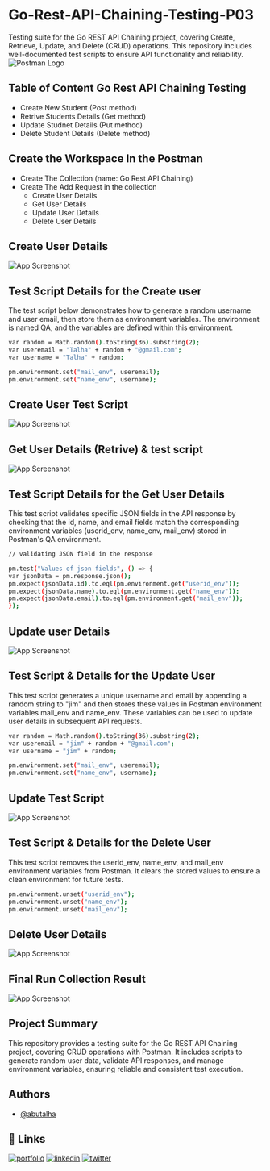 
# Go-Rest-API-Chaining-Testing-P03

Testing suite for the Go REST API Chaining project, covering Create, Retrieve, Update, and Delete (CRUD) operations. This repository includes well-documented test scripts to ensure API functionality and reliability. 
![Postman Logo](https://www.postman.com/assets/logos/postman-logo-stacked.svg)




## Table of Content Go Rest API Chaining Testing 

- Create New Student (Post method)
- Retrive Students Details (Get method)
- Update Studnet Details (Put method)
- Delete Student Details (Delete method)




## Create the Workspace In the Postman  

- Create The Collection (name: Go Rest API Chaining)
- Create The Add Request in the collection
    - Create User Details 
    - Get User Details
    - Update User Details
    - Delete User Details



## Create User Details 

![App Screenshot](https://raw.githubusercontent.com/md-abutalha/Go-Rest-API-Chaining-Testing-P03/master/go-rest-project-screenshots/create_user-01.png)


## Test Script Details for the Create user 

The test script below demonstrates how to generate a random username and user email, then store them as environment variables. The environment is named QA, and the variables are defined within this environment.

```bash
var random = Math.random().toString(36).substring(2);
var useremail = "Talha" + random + "@gmail.com";
var username = "Talha" + random;

pm.environment.set("mail_env", useremail);
pm.environment.set("name_env", username);
```

## Create User Test Script

![App Screenshot](https://raw.githubusercontent.com/md-abutalha/Go-Rest-API-Chaining-Testing-P03/master/go-rest-project-screenshots/create_user_test_script_02.png)

## Get User Details (Retrive) & test script 

![App Screenshot](https://raw.githubusercontent.com/md-abutalha/Go-Rest-API-Chaining-Testing-P03/master/go-rest-project-screenshots/get_user_details_01.png)

## Test Script Details for the Get User Details 

This test script validates specific JSON fields in the API response by checking that the id, name, and email fields match the corresponding environment variables (userid_env, name_env, mail_env) stored in Postman's QA environment.

```bash
// validating JSON field in the response 

pm.test("Values of json fields", () => {
var jsonData = pm.response.json();
pm.expect(jsonData.id).to.eql(pm.environment.get("userid_env"));
pm.expect(jsonData.name).to.eql(pm.environment.get("name_env"));
pm.expect(jsonData.email).to.eql(pm.environment.get("mail_env"));
});
```

## Update user Details

![App Screenshot](https://raw.githubusercontent.com/md-abutalha/Go-Rest-API-Chaining-Testing-P03/master/go-rest-project-screenshots/update_user_details_01.png)

## Test Script & Details for the Update User 
This test script generates a unique username and email by appending a random string to "jim" and then stores these values in Postman environment variables mail_env and name_env. These variables can be used to update user details in subsequent API requests.
```bash
var random = Math.random().toString(36).substring(2);
var useremail = "jim" + random + "@gmail.com";
var username = "jim" + random;

pm.environment.set("mail_env", useremail);
pm.environment.set("name_env", username);
```
## Update Test Script 

![App Screenshot](https://raw.githubusercontent.com/md-abutalha/Go-Rest-API-Chaining-Testing-P03/master/go-rest-project-screenshots/update_user_details_script_02.png)


## Test Script & Details for the Delete User
This test script removes the userid_env, name_env, and mail_env environment variables from Postman. It clears the stored values to ensure a clean environment for future tests.

```bash
pm.environment.unset("userid_env");
pm.environment.unset("name_env");
pm.environment.unset("mail_env");
```

## Delete User Details 

![App Screenshot](https://raw.githubusercontent.com/md-abutalha/Go-Rest-API-Chaining-Testing-P03/master/go-rest-project-screenshots/delete_user_details_01.png)

## Final Run Collection Result
![App Screenshot](https://raw.githubusercontent.com/md-abutalha/Go-Rest-API-Chaining-Testing-P03/master/go-rest-project-screenshots/final_run_collection_result.png)

## Project Summary

This repository provides a testing suite for the Go REST API Chaining project, covering CRUD operations with Postman. It includes scripts to generate random user data, validate API responses, and manage environment variables, ensuring reliable and consistent test execution.

## Authors

- [@abutalha](https://github.com/md-abutalha)


## 🔗 Links
[![portfolio](https://img.shields.io/badge/my_portfolio-000?style=for-the-badge&logo=ko-fi&logoColor=white)](https://github.com/md-abutalha)
[![linkedin](https://img.shields.io/badge/linkedin-0A66C2?style=for-the-badge&logo=linkedin&logoColor=white)](https://www.linkedin.com/in/abu-talha1/)
[![twitter](https://img.shields.io/badge/twitter-1DA1F2?style=for-the-badge&logo=twitter&logoColor=white)](https://x.com/abu_talha0x)


